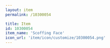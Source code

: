 ```yaml
---
layout: item
permalink: /10300054

title: Item
id: 10300054
item_name: 'Scoffing Face'
icon_url: 'item/icon/customize/10300054.png'
---
```


